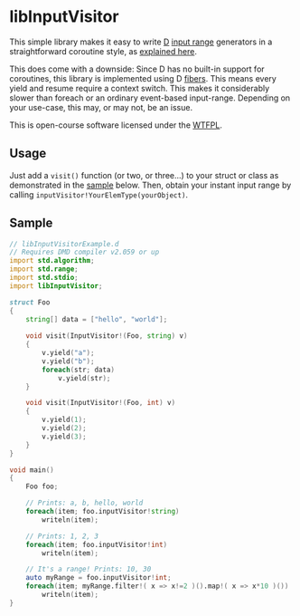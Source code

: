 ﻿libInputVisitor
===============

This simple library makes it easy to write [D](http://dlang.org) [input range](http://dlang.org/phobos/std_range.html) generators in a straightforward coroutine style, as [explained here](http://semitwist.com/articles/article/view/combine-coroutines-and-input-ranges-for-dead-simple-d-iteration).

This does come with a downside: Since D has no built-in support for coroutines, this library is implemented using D [fibers](http://dlang.org/phobos/core_thread.html#Fiber). This means every yield and resume require a context switch. This makes it considerably slower than foreach or an ordinary event-based input-range. Depending on your use-case, this may, or may not, be an issue.

This is open-course software licensed under the [WTFPL](http://sam.zoy.org/wtfpl/).

Usage
-----
Just add a ```visit()``` function (or two, or three...) to your struct or class as demonstrated in the [sample](https://github.com/Abscissa/libInputVisitor/blob/master/libInputVisitorExample.d) below. Then, obtain your instant input range by calling ```inputVisitor!YourElemType(yourObject)```.

Sample
------
```d
// libInputVisitorExample.d
// Requires DMD compiler v2.059 or up
import std.algorithm;
import std.range;
import std.stdio;
import libInputVisitor;

struct Foo
{
	string[] data = ["hello", "world"];
	
	void visit(InputVisitor!(Foo, string) v)
	{
		v.yield("a");
		v.yield("b");
		foreach(str; data)
			v.yield(str);
	}

	void visit(InputVisitor!(Foo, int) v)
	{
		v.yield(1);
		v.yield(2);
		v.yield(3);
	}
}

void main()
{
	Foo foo;

	// Prints: a, b, hello, world
	foreach(item; foo.inputVisitor!string)
		writeln(item);

	// Prints: 1, 2, 3
	foreach(item; foo.inputVisitor!int)
		writeln(item);

	// It's a range! Prints: 10, 30
	auto myRange = foo.inputVisitor!int;
	foreach(item; myRange.filter!( x => x!=2 )().map!( x => x*10 )())
		writeln(item);
}
```
